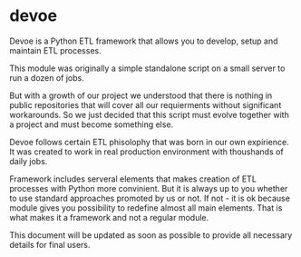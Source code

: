 devoe
=====

Devoe is a Python ETL framework that allows you to develop, setup and maintain
ETL processes.

This module was originally a simple standalone script on a small server to run
a dozen of jobs.

But with a growth of our project we understood that there is nothing in public
repositories that will cover all our requierments without significant
workarounds.
So we just decided that this script must evolve together with a project and
must become something else.

Devoe follows certain ETL phisolophy that was born in our own expirience.
It was created to work in real production environment with thoushands of
daily jobs.

Framework includes serveral elements that makes creation of ETL processes with
Python more convinient.
But it is always up to you whether to use standard approaches promoted by us
or not. If not - it is ok because module gives you possibility to redefine
almost all main elements. That is what makes it a framework and not a regular
module.

This document will be updated as soon as possible to provide all necessary
details for final users.
